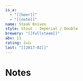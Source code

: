 ```yaml
---
is_a:
  - "[[beer]]"
  - "[[note]]"
name: Steak Knives
style: Stout - Imperial / Double
brewery: "[[Fullsteam]]"
abv: 11
rating: 👍👍
last: "[[2017-02]]"
---
```

# Notes

